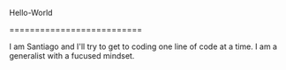 Hello-World

==========================

I am Santiago and I'll try to get to coding one line of code at a time. 
I am a generalist with a fucused mindset.
